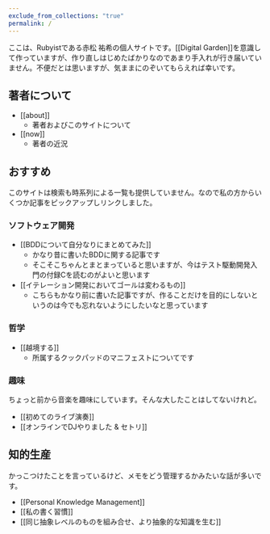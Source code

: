 ```yaml
---
exclude_from_collections: "true"
permalink: /
---
```

ここは、Rubyistである赤松 祐希の個人サイトです。[[Digital Garden]]を意識して作っていますが、作り直しはじめたばかりなのであまり手入れが行き届いていません。不便だとは思いますが、気ままにのぞいてもらえれば幸いです。

## 著者について

- [[about]]
	- 著者およびこのサイトについて
- [[now]]
	- 著者の近況

## おすすめ

このサイトは検索も時系列による一覧も提供していません。なので私の方からいくつか記事をピックアップしリンクしました。

### ソフトウェア開発

- [[BDDについて自分なりにまとめてみた]]
	- かなり昔に書いたBDDに関する記事です
	- そこそこちゃんとまとまっていると思いますが、今はテスト駆動開発入門の付録Cを読むのがよいと思います
- [[イテレーション開発においてゴールは変わるもの]]
	- こちらもかなり前に書いた記事ですが、作ることだけを目的にしないというのは今でも忘れないようにしたいなと思っています
### 哲学

- [[越境する]]
	- 所属するクックパッドのマニフェストについてです

### 趣味

ちょっと前から音楽を趣味にしています。そんな大したことはしてないけれど。

- [[初めてのライブ演奏]]
- [[オンラインでDJやりました & セトリ]]

## 知的生産

かっこつけたことを言っているけど、メモをどう管理するかみたいな話が多いです。

- [[Personal Knowledge Management]]
- [[私の書く習慣]]
- [[同じ抽象レベルのものを組み合せ、より抽象的な知識を生む]]
